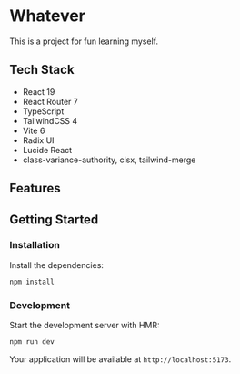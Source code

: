 # Whatever

This is a project for fun learning myself.

## Tech Stack

- React 19
- React Router 7
- TypeScript
- TailwindCSS 4
- Vite 6
- Radix UI
- Lucide React
- class-variance-authority, clsx, tailwind-merge

## Features


## Getting Started

### Installation

Install the dependencies:

```bash
npm install
```

### Development

Start the development server with HMR:

```bash
npm run dev
```

Your application will be available at `http://localhost:5173`.

